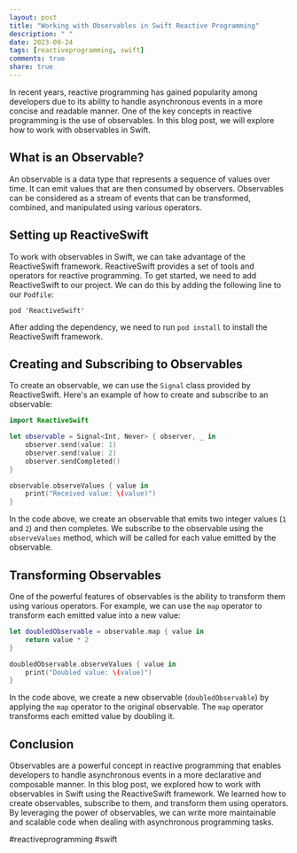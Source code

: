 ```yaml
---
layout: post
title: "Working with Observables in Swift Reactive Programming"
description: " "
date: 2023-09-24
tags: [reactiveprogramming, swift]
comments: true
share: true
---
```


In recent years, reactive programming has gained popularity among developers due to its ability to handle asynchronous events in a more concise and readable manner. One of the key concepts in reactive programming is the use of observables. In this blog post, we will explore how to work with observables in Swift.

## What is an Observable?

An observable is a data type that represents a sequence of values over time. It can emit values that are then consumed by observers. Observables can be considered as a stream of events that can be transformed, combined, and manipulated using various operators.

## Setting up ReactiveSwift

To work with observables in Swift, we can take advantage of the ReactiveSwift framework. ReactiveSwift provides a set of tools and operators for reactive programming. To get started, we need to add ReactiveSwift to our project. We can do this by adding the following line to our `Podfile`:

```
pod 'ReactiveSwift'
```

After adding the dependency, we need to run `pod install` to install the ReactiveSwift framework.

## Creating and Subscribing to Observables

To create an observable, we can use the `Signal` class provided by ReactiveSwift. Here's an example of how to create and subscribe to an observable:

```swift
import ReactiveSwift

let observable = Signal<Int, Never> { observer, _ in
    observer.send(value: 1)
    observer.send(value: 2)
    observer.sendCompleted()
}

observable.observeValues { value in
    print("Received value: \(value)")
}
```

In the code above, we create an observable that emits two integer values (`1` and `2`) and then completes. We subscribe to the observable using the `observeValues` method, which will be called for each value emitted by the observable.

## Transforming Observables

One of the powerful features of observables is the ability to transform them using various operators. For example, we can use the `map` operator to transform each emitted value into a new value:

```swift
let doubledObservable = observable.map { value in
    return value * 2
}

doubledObservable.observeValues { value in
    print("Doubled value: \(value)")
}
```

In the code above, we create a new observable (`doubledObservable`) by applying the `map` operator to the original observable. The `map` operator transforms each emitted value by doubling it.

## Conclusion

Observables are a powerful concept in reactive programming that enables developers to handle asynchronous events in a more declarative and composable manner. In this blog post, we explored how to work with observables in Swift using the ReactiveSwift framework. We learned how to create observables, subscribe to them, and transform them using operators. By leveraging the power of observables, we can write more maintainable and scalable code when dealing with asynchronous programming tasks.

#reactiveprogramming #swift
